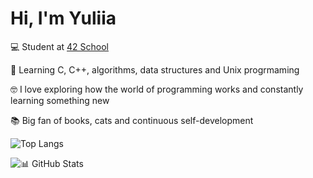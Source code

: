 #
# Hi, I'm Yuliia

💻 Student at [42 School](https://42.fr/en/homepage/)

🌱 Learning C, C++, algorithms, data structures and Unix progrmaming

🤓 I love exploring how the world of programming works and constantly learning something new

📚 Big fan of books, cats and continuous self-development


  ![Top Langs](https://github-readme-stats.vercel.app/api/top-langs/?username=KravchenkoYuliia&layout=compact&theme=radical)

![📊 GitHub Stats](https://github-readme-stats.vercel.app/api?username=KravchenkoYuliia&show_icons=true&theme=radical)
